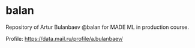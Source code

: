 # balan

Repository of Artur Bulanbaev @balan for MADE ML in production course.

Profile: https://data.mail.ru/profile/a.bulanbaev/
